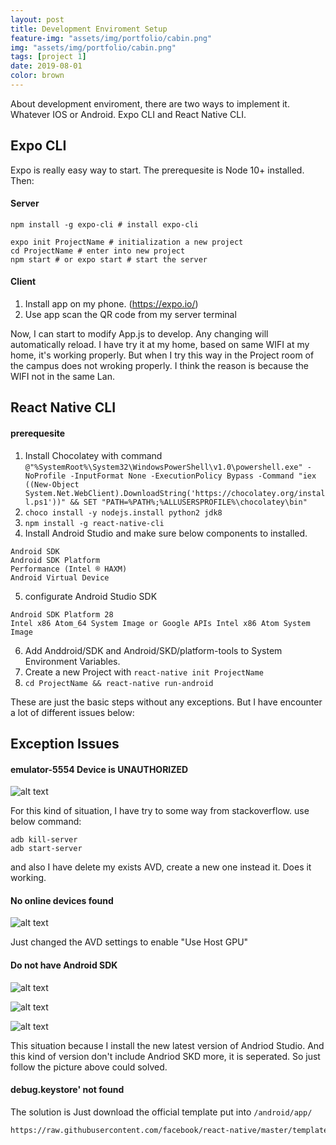 ```yaml
---
layout: post
title: Development Enviroment Setup
feature-img: "assets/img/portfolio/cabin.png"
img: "assets/img/portfolio/cabin.png"
tags: [project 1]
date: 2019-08-01
color: brown
---
```


About development enviroment, there are two ways to implement it. Whatever IOS or Android. Expo CLI and React Native CLI.

## Expo CLI

Expo is really easy way to start. The prerequesite is Node 10+ installed. Then:

#### Server
```
npm install -g expo-cli # install expo-cli

expo init ProjectName # initialization a new project
cd ProjectName # enter into new project
npm start # or expo start # start the server
```
#### Client
1. Install app on my phone. (https://expo.io/)
2. Use app scan the QR code from my server terminal

Now, I can start to modify App.js to develop. Any changing will automatically reload. I have try it at my home, based on same WIFI at my home, it's working properly. But when I try this way in the Project room of the campus does not wroking properly. I think the reason is because the WIFI not in the same Lan.


## React Native CLI

#### prerequesite
1. Install Chocolatey with command `@"%SystemRoot%\System32\WindowsPowerShell\v1.0\powershell.exe" -NoProfile -InputFormat None -ExecutionPolicy Bypass -Command "iex ((New-Object System.Net.WebClient).DownloadString('https://chocolatey.org/install.ps1'))" && SET "PATH=%PATH%;%ALLUSERSPROFILE%\chocolatey\bin"`
2. `choco install -y nodejs.install python2 jdk8`
3. `npm install -g react-native-cli`
4. Install Android Studio and make sure below components to installed.
```
Android SDK
Android SDK Platform
Performance (Intel ® HAXM)
Android Virtual Device
```
5. configurate Android Studio SDK
```
Android SDK Platform 28
Intel x86 Atom_64 System Image or Google APIs Intel x86 Atom System Image
```
6. Add Anddroid/SDK and Android/SKD/platform-tools to System Environment Variables.
7. Create a new Project with `react-native init ProjectName`
8. `cd ProjectName && react-native run-android`

These are just the basic steps without any exceptions. But I have encounter a lot of different issues below:

## Exception Issues

#### emulator-5554 Device is UNAUTHORIZED

![alt text](https://github.com/aemooooon/app/blob/master/assets/img/p/001.png?raw=true "emulator-5554 Device is UNAUTHORIZED")

For this kind of situation, I have try to some way from stackoverflow. use below command:
```
adb kill-server
adb start-server
```
and also I have delete my exists AVD, create a new one instead it. Does it working.

#### No online devices found

![alt text](https://github.com/aemooooon/app/blob/master/assets/img/p/002.png?raw=true "No online devices found")

Just changed the AVD settings to enable "Use Host GPU"


#### Do not have Android SDK

![alt text](https://github.com/aemooooon/app/blob/master/assets/img/p/003.png?raw=true "Do not have Android SDK")

![alt text](https://github.com/aemooooon/app/blob/master/assets/img/p/004.png?raw=true "Do not have Android SDK")

![alt text](https://github.com/aemooooon/app/blob/master/assets/img/p/005.png?raw=true "Do not have Android SDK")

This situation because I install the new latest version of Andriod Studio. And this kind of version don't include Andriod SKD more, it is seperated. So just follow the picture above could solved.


#### debug.keystore' not found 
The solution is Just download the official template put into `/android/app/`
```html
https://raw.githubusercontent.com/facebook/react-native/master/template/android/app/debug.keystore
```